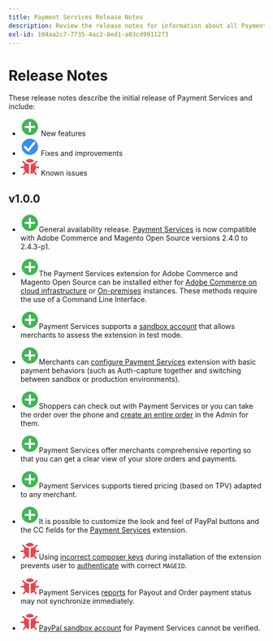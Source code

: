 ```yaml
---
title: Payment Services Release Notes
description: Review the release notes for information about all Payment Services releases.
exl-id: 104aa2c7-7735-4ac2-8ed1-a03cd9911273
---
```

# Release Notes

These release notes describe the initial release of Payment Services and include:

* ![New](../assets/new.svg) New features
* ![Fixed issue](../assets/fix.svg) Fixes and improvements
* ![Known issue](../assets/bug.svg) Known issues

## v1.0.0

* ![New](../assets/new.svg)<!-- Issue PAY-2127 -->General availability release. [Payment Services](https://marketplace.magento.com/magento-payment-services.html) is now compatible with Adobe Commerce and Magento Open Source versions 2.4.0 to 2.4.3-p1.

* ![New](../assets/new.svg)<!-- Issue PAY-124 -->The Payment Services extension for Adobe Commerce and Magento Open Source can be installed either for [Adobe Commerce on cloud infrastructure](install.md#magento-commerce-cloud) or [On-premises](install.md#on-premises) instances. These methods require the use of a Command Line Interface.

* ![New](../assets/new.svg)<!-- Issue PAY-1986 -->Payment Services supports a [sandbox account](onboard.md#enable-sandbox-testing) that allows merchants to assess the extension in test mode.

* ![New](../assets/new.svg)<!-- Issue PAY-666 -->Merchants can [configure Payment Services](configure-admin.md) extension with basic payment behaviors (such as Auth-capture together and switching between sandbox or production environments).

* ![New](../assets/new.svg)<!-- Issue PAY-780 -->Shoppers can check out with Payment Services or you can take the order over the phone and [create an entire order](create-order.md) in the Admin for them.

* ![New](../assets/new.svg)<!-- Issue PAY-1856 -->Payment Services offer merchants comprehensive reporting so that you can get a clear view of your store orders and payments.

* ![New](../assets/new.svg)<!-- Issue PAY-311 -->Payment Services supports tiered pricing (based on TPV) adapted to any merchant.

* ![New](../assets/new.svg)<!-- Issue PAY-1443 -->It is possible to customize the look and feel of PayPal buttons and the CC fields for the [Payment Services](https://devdocs.magento.com/payment-services/customize-buttons-messaging.html) extension.

* ![Known issue](../assets/bug.svg)<!-- Issue PAY-2473 -->Using [incorrect composer keys](https://support.magento.com/hc/en-us/articles/4406603542541) during installation of the extension prevents user to [authenticate](https://devdocs.magento.com/guides/v2.4/install-gde/prereq/connect-auth.html) with correct `MAGEID`.

* ![Known issue](../assets/bug.svg)<!-- Issue PAY-2474 -->Payment Services [reports](https://support.magento.com/hc/en-us/articles/4406114741517) for Payout and Order payment status may not synchronize immediately.

* ![Known issue](../assets/bug.svg)<!-- Issue PAY-2475 -->[PayPal sandbox account](https://support.magento.com/hc/en-us/articles/4406954952461) for Payment Services cannot be verified.
